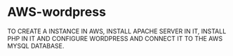 # AWS-wordpress
TO CREATE A INSTANCE IN AWS, INSTALL APACHE SERVER IN IT, INSTALL PHP IN IT AND CONFIGURE WORDPRESS AND CONNECT IT TO THE AWS MYSQL DATABASE. 
